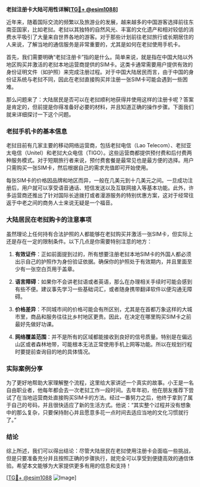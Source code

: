 **老挝注册卡大陆可用性详解[[TG💪+ @esim1088](https://t.me/s/esim1088)]**

近年来，随着国际交流的频繁以及旅游业的发展，越来越多的中国游客选择前往东南亚国家，比如老挝。老挝以其独特的自然风光、丰富的文化遗产和相对较低的消费水平吸引了大量来自世界各地的游客。对于那些计划前往老挝旅行或长期居住的人来说，了解当地的通信服务是非常重要的，尤其是如何在老挝使用手机卡。

首先，我们需要明确“老挝注册卡”指的是什么。简单来说，就是指在中国大陆以外地区购买并激活的老挝本地运营商提供的SIM卡。这类卡通常需要用户提供有效的身份证明文件（如护照）来完成注册过程。对于中国大陆居民而言，由于中国的身份证系统与老挝不同，因此在老挝直接购买并注册一张SIM卡可能会遇到一些困难。

那么问题来了：大陆居民是否可以在老挝顺利地获得并使用这样的注册卡呢？答案是肯定的，但前提是你得准备好必要的材料，并且知道正确的操作步骤。下面我们就来详细探讨一下这个问题。

### 老挝手机卡的基本信息

老挝目前有几家主要的移动网络运营商，包括老挝电信（Lao Telecom）、老挝亚太电信（Unitel）和老挝大众电信（TIGO）。这些运营商都提供预付费和后付费两种服务模式。对于短期旅行者来说，预付费套餐是最常见也是最方便的选择。用户只需购买一张SIM卡，然后根据自己的需求充值即可开始使用。

每张SIM卡的价格因品牌和地区而异，一般在几美元到十几美元之间。一旦成功注册后，用户就可以享受语音通话、短信发送以及互联网接入等基本功能。此外，许多运营商还推出了针对国际长途拨打或者漫游服务的特别优惠方案，这对于经常往返于中老之间的商务人士来说无疑是一个福音。

### 大陆居民在老挝购卡的注意事项

虽然理论上任何持有合法护照的人都能够在老挝购买并激活一张SIM卡，但实际上还是存在一定的限制条件。以下几点是你需要特别注意的地方：

1. **有效证件**：正如前面提到过的，所有想要注册老挝本地SIM卡的外国人都必须出示自己的护照作为身份验证依据。确保你的护照处于有效期内，并且里面至少有一张空白页用于盖章。
   
2. **语言障碍**：如果你不会讲老挝语或者英语，那么在办理相关手续时可能会感到有些不便。建议事先学习一些基础词汇，或者随身携带翻译软件以便沟通无障碍。
   
3. **价格差异**：不同城市间的价格可能会有所区别，尤其是在首都万象这样的大城市里，商品和服务往往比乡村地区更贵。因此，在决定在哪里购买SIM卡之前最好先做好功课。
   
4. **网络覆盖范围**：并不是所有的区域都能接收到良好的信号质量。特别是在偏远山区或者森林地带，可能根本无法正常使用手机上网等功能。所以在规划行程时要提前查询目的地的具体情况。

### 实际案例分享

为了更好地帮助大家理解整个流程，这里给大家讲述一个真实的故事。小王是一名自由职业者，他每年都会去一次老挝工作一段时间。去年年初，他在朋友推荐下尝试了在当地运营商处直接购买SIM卡的方法。经过一番努力之后，他终于拿到了属于自己的号码，并且很快适应了新的生活方式。他说：“其实整个过程并没有想象中的那么复杂，只要保持耐心并且愿意多花一点时间去适应当地的文化习惯就行了。”

### 结论

综上所述，我们可以得出结论：尽管大陆居民在老挝使用注册卡会面临一些挑战，但是只要准备充分并且按照正确的步骤执行，就完全可以享受到便捷高效的通信体验。希望本文能够为大家提供更多有用的信息和支持！

[[TG💪+ @esim1088](https://t.me/s/esim1088) ![Image](https://i.postimg.cc/4NQfJmqS/Snipaste-2025-05-13-00-14-12.png)]